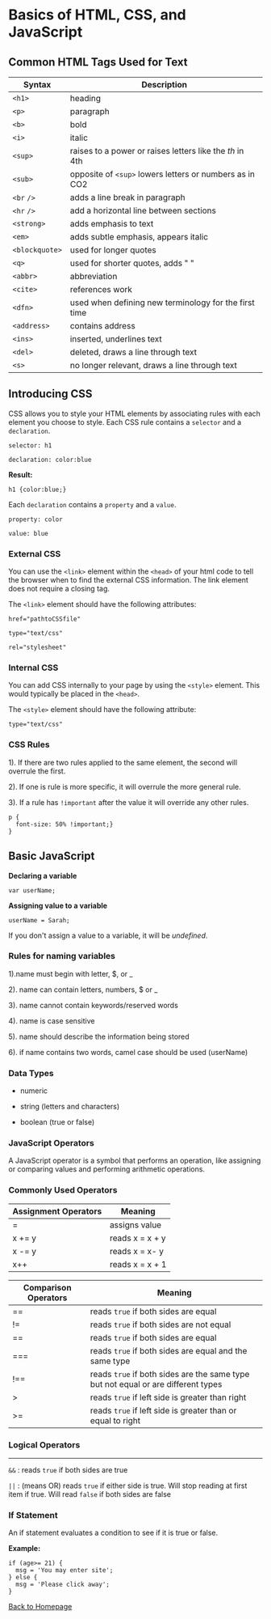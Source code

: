 # Basics of HTML, CSS, and JavaScript

## Common HTML Tags Used for Text

| Syntax      | Description |
| ----------- | ----------- |
| `<h1>`      | heading       |
| `<p>`   | paragraph        |
| `<b>`      | bold       |
| `<i>`      | italic       |
| `<sup>`      | raises to a power or raises letters like the *th* in 4th       |
| `<sub>`      | opposite of `<sup>` lowers letters or numbers as in CO2       |
| `<br` `/>`      | adds a line break in paragraph       |
| `<hr` `/>`      | add a horizontal line between sections       |
| `<strong>`      | adds emphasis to text       |
| `<em>`      | adds subtle emphasis, appears italic       |
| `<blockquote>`      | used for longer quotes       |
| `<q>`      | used for shorter quotes, adds " "       |
| `<abbr>`      | abbreviation       |
| `<cite>`      | references work       |
| `<dfn>`      | used when defining new terminology for the first time      |
| `<address>`      | contains address       |
| `<ins>`      | inserted, underlines text       |
| `<del>`      | deleted, draws a line through text       |
| `<s>`      | no longer relevant, draws a line through text       |

## Introducing CSS
CSS allows you to style your HTML elements by associating rules with each element you choose to style. Each CSS rule contains a `selector` and a `declaration`.

```
selector: h1
```

```
declaration: color:blue
```

**Result:**
```
h1 {color:blue;}
```

Each `declaration` contains a `property` and a `value`. 

```
property: color
```
```
value: blue
```

### External CSS
You can use the `<link>` element within the `<head>` of your html code to tell the browser when to find the external CSS information. The link element does not require a closing tag. 

The `<link>` element should have the following attributes: 

```
href="pathtoCSSfile"
```
```
type="text/css"
```
```
rel="stylesheet"
```

### Internal CSS
You can add CSS internally to your page by using the `<style>` element. This would typically be placed in the `<head>`. 

The `<style>` element should have the following attribute:

```
type="text/css"
```

### CSS Rules
1). If there are two rules applied to the same element, the second will overrule the first. 

2). If one is rule is more specific, it will overrule the more general rule. 

3). If a rule has `!important` after the value it will override any other rules.  

```
p {
  font-size: 50% !important;}
}
```
## Basic JavaScript
**Declaring a variable**
```
var userName;
```

**Assigning value to a variable**
```
userName = Sarah;
```
If you don't assign a value to a variable, it will be *undefined*.

### Rules for naming variables
1).name must begin with letter, $, or _

2). name can contain letters, numbers, $ or _

3). name cannot contain keywords/reserved words

4). name is case sensitive

5). name should describe the information being stored

6). if name contains two words, camel case should be used (userName)
### Data Types
* numeric

* string (letters and characters)

* boolean (true or false)

### JavaScript Operators

A JavaScript operator is a symbol that performs an operation, like assigning or comparing values and performing arithmetic operations.


### Commonly Used Operators

| Assignment Operators | Meaning |
| ----------- | ----------- |
| = | assigns value |
| x += y | reads x = x + y |
| x -= y | reads x = x- y |
| x++ | reads x = x + 1 |



| Comparison Operators | Meaning |
| ----------- | ----------- |
| == | reads `true` if both sides are equal |
| != | reads `true` if both sides are not equal |
| == | reads `true` if both sides are equal |
| === | reads `true` if both sides are equal and the same type |
| !== | reads `true` if both sides are the same type but not equal or are different types |
| > | reads `true` if left side is greater than right |
| >= | reads `true` if left side is greater than or equal to right |



### Logical Operators
---------------------- 
`&&` : reads `true` if both sides are true 

`||` : (means OR) reads `true` if either side is true. Will stop reading at first item if true. Will read `false` if both sides are false 

### If Statement
An if statement evaluates a condition to see if it is true or false. 

**Example:**
```
if (age>= 21) {
  msg = 'You may enter site';
} else {
  msg = 'Please click away';
}
```


[Back to Homepage](README.md)